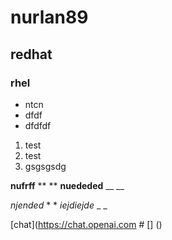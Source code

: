 # nurlan89 #
## redhat ##
### rhel  ###


- ntcn
- dfdf
- dfdfdf

1. test
2. test
3. gsgsgsdg


**nufrff**   ** **
__nuededed__ __ __

*njended* * *
_iejdiejde_ _ _


[chat](https://chat.openai.com   # [] ()
